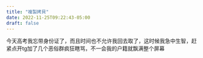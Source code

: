 ```yaml
---
title: "複製拷貝"
date: 2022-11-25T09:22:43-05:00
draft: false
---
```

今天高考我忘带身份证了，而且时间也不允许我回去取了，这时候我急中生智，赶紧点开tg加了几个恶俗群疯狂瞎骂，不一会我的户籍就飘满整个屏幕


